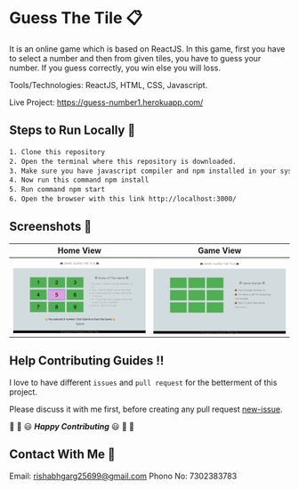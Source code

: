 # Guess The Tile :clipboard:
It is an online game which is based on ReactJS. In this game, first you have to select a number and then from given tiles, you have to guess your number. If you guess correctly, you win else you will loss. 

Tools/Technologies: ReactJS, HTML, CSS, Javascript.

Live Project: https://guess-number1.herokuapp.com/


## Steps to Run Locally :scroll:
```sh
1. Clone this repository
2. Open the terminal where this repository is downloaded.
3. Make sure you have javascript compiler and npm installed in your system.
4. Now run this command npm install
5. Run command npm start
6. Open the browser with this link http://localhost:3000/
```

## Screenshots :crown:
Home View                |     Game View
:-------------------------:|:-------------------------:
![](Photoes/Photo1.png)  |  ![](Photoes/Photo2.png)


## Help Contributing Guides :bangbang:

I love to have different `issues` and `pull request` for the betterment of this project.

Please discuss it with me first, before creating any pull request [new-issue](https://github.com/rishabhgarg25699/Guess-The-Tile/issues/new).

:tada: :confetti_ball: :smiley: _**Happy Contributing**_ :smiley: :confetti_ball: :tada:

## Contact With Me :busts_in_silhouette:

Email: rishabhgarg25699@gmail.com
Phono No: 7302383783
